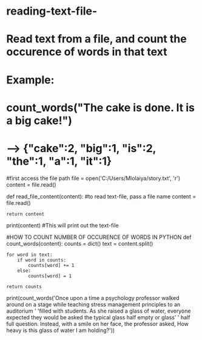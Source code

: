 # reading-text-file-

# Read text from a file, and count the occurence of words in that text
# Example:
# count_words("The cake is done. It is a big cake!")
# --> {"cake":2, "big":1, "is":2, "the":1, "a":1, "it":1}

#first access the file path
file = open('C:/Users/Mlolaiya/story.txt', 'r')
content = file.read()


def read_file_content(content):
#to read text-file, pass a file name
   content = file.read()

    return content

print(content) #This will print out the text-file

#HOW TO COUNT NUMBER OF OCCURENCE OF WORDS IN PYTHON
def count_words(content):
    counts = dict()
    text = content.split()

    for word in text:
        if word in counts:
            counts[word] += 1
        else:
            counts[word] = 1

    return counts

print(count_words('Once upon a time a psychology professor walked around on a stage while teaching stress management principles to an auditorium '
                  'filled with students. As she raised a glass of water, everyone expected they would be asked the typical glass half empty or glass'
                  ' half full question. Instead, with a smile on her face, the professor asked, How heavy is this glass of water I am holding?'))
